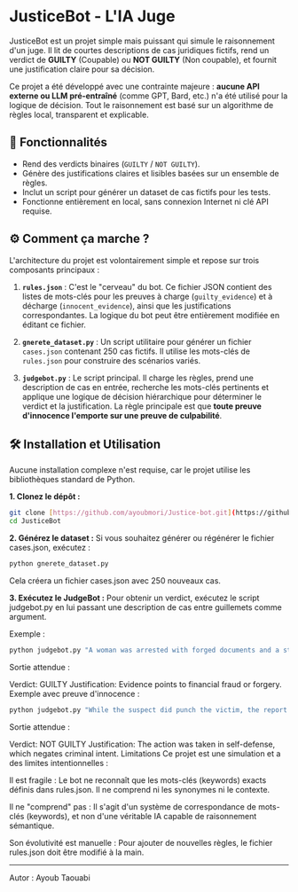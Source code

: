 # JusticeBot - L'IA Juge

JusticeBot est un projet simple mais puissant qui simule le raisonnement d'un juge. Il lit de courtes descriptions de cas juridiques fictifs, rend un verdict de **GUILTY** (Coupable) ou **NOT GUILTY** (Non coupable), et fournit une justification claire pour sa décision.

Ce projet a été développé avec une contrainte majeure : **aucune API externe ou LLM pré-entraîné** (comme GPT, Bard, etc.) n'a été utilisé pour la logique de décision. Tout le raisonnement est basé sur un algorithme de règles local, transparent et explicable.

## 🚀 Fonctionnalités

* Rend des verdicts binaires (`GUILTY` / `NOT GUILTY`).
* Génère des justifications claires et lisibles basées sur un ensemble de règles.
* Inclut un script pour générer un dataset de cas fictifs pour les tests.
* Fonctionne entièrement en local, sans connexion Internet ni clé API requise.

## ⚙️ Comment ça marche ?

L'architecture du projet est volontairement simple et repose sur trois composants principaux :

1.  **`rules.json`** : C'est le "cerveau" du bot. Ce fichier JSON contient des listes de mots-clés pour les preuves à charge (`guilty_evidence`) et à décharge (`innocent_evidence`), ainsi que les justifications correspondantes. La logique du bot peut être entièrement modifiée en éditant ce fichier.

2.  **`gnerete_dataset.py`** : Un script utilitaire pour générer un fichier `cases.json` contenant 250 cas fictifs. Il utilise les mots-clés de `rules.json` pour construire des scénarios variés.

3.  **`judgebot.py`** : Le script principal. Il charge les règles, prend une description de cas en entrée, recherche les mots-clés pertinents et applique une logique de décision hiérarchique pour déterminer le verdict et la justification. La règle principale est que **toute preuve d'innocence l'emporte sur une preuve de culpabilité**.

## 🛠️ Installation et Utilisation

Aucune installation complexe n'est requise, car le projet utilise les bibliothèques standard de Python.

**1. Clonez le dépôt :**
```bash
git clone [https://github.com/ayoubmori/Justice-bot.git](https://github.com/ayoubmori/Justice-bot.git)
cd JusticeBot
```

**2. Générez le dataset :**
Si vous souhaitez générer ou régénérer le fichier cases.json, exécutez :

```bash
python gnerete_dataset.py
```
Cela créera un fichier cases.json avec 250 nouveaux cas.

**3. Exécutez le JudgeBot :**
Pour obtenir un verdict, exécutez le script judgebot.py en lui passant une description de cas entre guillemets comme argument.

Exemple :

```bash
python judgebot.py "A woman was arrested with forged documents and a stolen credit card."
```
Sortie attendue :

Verdict: GUILTY
Justification: Evidence points to financial fraud or forgery.
Exemple avec preuve d'innocence :

```bash
python judgebot.py "While the suspect did punch the victim, the report states it was provoked into the fight."
```
Sortie attendue :

Verdict: NOT GUILTY
Justification: The action was taken in self-defense, which negates criminal intent.
Limitations
Ce projet est une simulation et a des limites intentionnelles :

Il est fragile : Le bot ne reconnaît que les mots-clés (keywords) exacts définis dans rules.json. Il ne comprend ni les synonymes ni le contexte.

Il ne "comprend" pas : Il s'agit d'un système de correspondance de mots-clés (keywords), et non d'une véritable IA capable de raisonnement sémantique.

Son évolutivité est manuelle : Pour ajouter de nouvelles règles, le fichier rules.json doit être modifié à la main.

---
Autor : Ayoub Taouabi